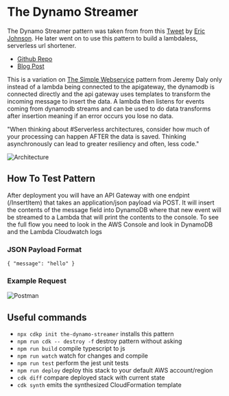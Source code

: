 # The Dynamo Streamer 

The Dynamo Streamer pattern was taken from from this [Tweet](https://twitter.com/edjgeek/status/1220227872511496192?s=20) by [Eric Johnson](https://twitter.com/edjgeek). He later went on to use this pattern to build a lambdaless, serverless url shortener. 

- [Github Repo](https://github.com/aws-samples/amazon-api-gateway-url-shortener)
- [Blog Post](https://aws.amazon.com/blogs/compute/building-a-serverless-url-shortener-app-without-lambda-part-1/)

This is a variation on [The Simple Webservice](../the-simple-webservice/README.md) pattern from Jeremy Daly only instead of a lambda being connected to the apigateway, the dynamodb is connected directly and the api gateway uses templates to transform the incoming message to insert the data. A lambda then listens for events coming from dynamodb streams and can be used to do data transforms after insertion meaning if an error occurs you lose no data.

"When thinking about #Serverless architectures, consider how much of your processing can happen AFTER the data is saved. Thinking asynchronously can lead to greater resiliency and often, less code."

![Architecture](https://raw.githubusercontent.com/nideveloper/serverless/master/the-dynamo-streamer/img/arch.jpg)

## How To Test Pattern

After deployment you will have an API Gateway with one endpint (/InsertItem) that takes an application/json payload via POST. It will insert the contents of the message field into DynamoDB where that new event will be streamed to a Lambda that will print the contents to the console. To see the full flow you need to look in the AWS Console and look in DynamoDB and the Lambda Cloudwatch logs

### JSON Payload Format
`{ "message": "hello" }`

### Example Request
![Postman](https://raw.githubusercontent.com/nideveloper/serverless/master/the-dynamo-streamer/img/request.png)

## Useful commands

 * `npx cdkp init the-dynamo-streamer` installs this pattern
 * `npm run cdk -- destroy -f` destroy pattern without asking
 * `npm run build`   compile typescript to js
 * `npm run watch`   watch for changes and compile
 * `npm run test`    perform the jest unit tests
 * `npm run deploy`      deploy this stack to your default AWS account/region
 * `cdk diff`        compare deployed stack with current state
 * `cdk synth`       emits the synthesized CloudFormation template
